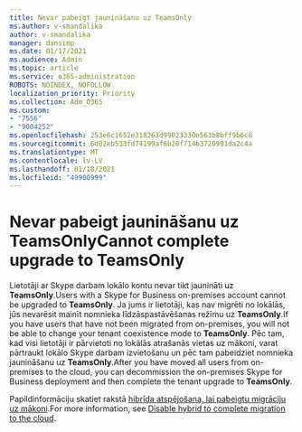 ```yaml
---
title: Nevar pabeigt jaunināšanu uz TeamsOnly
ms.author: v-smandalika
author: v-smandalika
manager: dansimp
ms.date: 01/17/2021
ms.audience: Admin
ms.topic: article
ms.service: o365-administration
ROBOTS: NOINDEX, NOFOLLOW
localization_priority: Priority
ms.collection: Adm_O365
ms.custom:
- "7556"
- "9004252"
ms.openlocfilehash: 253e6c1652e318263d99023330e563b8bff9b6c8
ms.sourcegitcommit: 6d02eb533fd74199af6b20f714b3720991da2c4a
ms.translationtype: MT
ms.contentlocale: lv-LV
ms.lasthandoff: 01/18/2021
ms.locfileid: "49900999"
---
```

# <a name="cannot-complete-upgrade-to-teamsonly"></a><span data-ttu-id="efd08-102">Nevar pabeigt jaunināšanu uz TeamsOnly</span><span class="sxs-lookup"><span data-stu-id="efd08-102">Cannot complete upgrade to TeamsOnly</span></span>

<span data-ttu-id="efd08-103">Lietotāji ar Skype darbam lokālo kontu nevar tikt jaunināti uz **TeamsOnly**.</span><span class="sxs-lookup"><span data-stu-id="efd08-103">Users with a Skype for Business on-premises account cannot be upgraded to **TeamsOnly**.</span></span> <span data-ttu-id="efd08-104">Ja jums ir lietotāji, kas nav migrēti no lokālās, jūs nevarēsit mainīt nomnieka līdzāspastāvēšanas režīmu uz **TeamsOnly**.</span><span class="sxs-lookup"><span data-stu-id="efd08-104">If you have users that have not been migrated from on-premises, you will not be able to change your tenant coexistence mode to **TeamsOnly**.</span></span> <span data-ttu-id="efd08-105">Pēc tam, kad visi lietotāji ir pārvietoti no lokālās atrašanās vietas uz mākoni, varat pārtraukt lokālo Skype darbam izvietošanu un pēc tam pabeidziet nomnieka jaunināšanu uz **TeamsOnly**.</span><span class="sxs-lookup"><span data-stu-id="efd08-105">After you have moved all users from on-premises to the cloud, you can decommission the on-premises Skype for Business deployment and then complete the tenant upgrade to **TeamsOnly**.</span></span> 

<span data-ttu-id="efd08-106">Papildinformāciju skatiet rakstā [hibrīda atspējošana, lai pabeigtu migrāciju uz mākoni](https://docs.microsoft.com/skypeforbusiness/hybrid/cloud-consolidation-disabling-hybrid).</span><span class="sxs-lookup"><span data-stu-id="efd08-106">For more information, see [Disable hybrid to complete migration to the cloud](https://docs.microsoft.com/skypeforbusiness/hybrid/cloud-consolidation-disabling-hybrid).</span></span> 